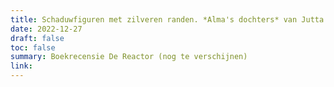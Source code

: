 ```yaml
---
title: Schaduwfiguren met zilveren randen. *Alma's dochters* van Jutta Chorus
date: 2022-12-27
draft: false
toc: false
summary: Boekrecensie De Reactor (nog te verschijnen)
link:
---
```


